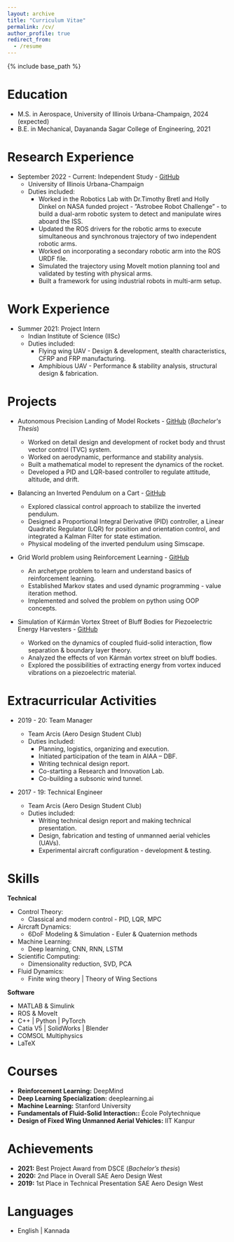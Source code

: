 ```yaml
---
layout: archive
title: "Curriculum Vitae"
permalink: /cv/
author_profile: true
redirect_from:
  - /resume
---
```


{% include base_path %}

Education
======
* M.S. in Aerospace, University of Illinois Urbana-Champaign, 2024 (expected)
* B.E. in Mechanical, Dayananda Sagar College of Engineering, 2021
<!---* Ph.D in Version Control Theory, GitHub University, 2018 (expected)--->

Research Experience
======
* September 2022 - Current: Independent Study - [GitHub](https://github.com/RMDLO/abb_dual_arm)
  * University of Illinois Urbana-Champaign
  * Duties included: 
    - Worked in the Robotics Lab with Dr.Timothy Bretl and Holly Dinkel on NASA funded project - ”Astrobee Robot Challenge” - to build a dual-arm robotic system to detect and manipulate wires aboard the ISS.
    - Updated the ROS drivers for the robotic arms to execute simultaneous and synchronous trajectory of two independent robotic arms. 
    - Worked on incorporating a secondary robotic arm into the ROS URDF file. 
    - Simulated the trajectory using MoveIt motion planning tool and validated by testing with physical arms. 
    - Built a framework for using industrial robots in multi-arm setup.

Work Experience
======
* Summer 2021: Project Intern
  * Indian Institute of Science (IISc)
  * Duties included: 
    - Flying wing UAV - Design & development, stealth characteristics, CFRP and FRP manufacturing.
    - Amphibious UAV - Performance & stability analysis, structural design & fabrication.

Projects
======
* Autonomous Precision Landing of Model Rockets - [GitHub](https://github.com/raghavvs/Autonomous-Landing-of-Model-Rockets)
  (*Bachelor's Thesis*)
  * Worked on detail design and development of rocket body and thrust vector control (TVC) system.
  * Worked on aerodynamic, performance and stability analysis.
  * Built a mathematical model to represent the dynamics of the rocket.
  * Developed a PID and LQR-based controller to regulate attitude, altitude, and drift.

* Balancing an Inverted Pendulum on a Cart - [GitHub](https://github.com/raghavvs/Inverted-Pendulum-on-a-Cart)
  * Explored classical control approach to stabilize the inverted pendulum.
  * Designed a Proportional Integral Derivative (PID) controller, a Linear Quadratic Regulator (LQR) for
    position and orientation control, and integrated a Kalman Filter for state estimation. 
  * Physical modeling of the inverted pendulum using Simscape.

* Grid World problem using Reinforcement Learning - [GitHub](https://github.com/raghavvs/Grid-world-reinforcement-learning)
  * An archetype problem to learn and understand basics of reinforcement learning.
  * Established Markov states and used dynamic programming - value iteration method.
  * Implemented and solved the problem on python using OOP concepts.

* Simulation of Kármán Vortex Street of Bluff Bodies for Piezoelectric Energy Harvesters - [GitHub](https://github.com/raghavvs/Simulation-of-Karman-Vortex-Street-of-Bluff-Bodies-for-Piezoelectric-Energy-Harvesters)
  * Worked on the dynamics of coupled fluid-solid interaction, flow separation & boundary layer theory. 
  * Analyzed the effects of von Kármán vortex street on bluff bodies.
  * Explored the possibilities of extracting energy from vortex induced vibrations on a piezoelectric
    material.

Extracurricular Activities
======
* 2019 - 20: Team Manager
  * Team Arcis (Aero Design Student Club)
  * Duties included: 
    - Planning, logistics, organizing and execution.
    - Initiated participation of the team in AIAA – DBF. 
    - Writing technical design report.
    - Co-starting a Research and Innovation Lab.
    - Co-building a subsonic wind tunnel.

* 2017 - 19: Technical Engineer
  * Team Arcis (Aero Design Student Club)
  * Duties included:  
    - Writing technical design report and making technical presentation.
    - Design, fabrication and testing of unmanned aerial vehicles (UAVs).
    - Experimental aircraft configuration - development & testing.

  
Skills
======
**Technical**

* Control Theory:
  - Classical and modern control - PID, LQR, MPC
* Aircraft Dynamics:
  - 6DoF Modeling & Simulation - Euler & Quaternion methods
* Machine Learning:
  - Deep learning, CNN, RNN, LSTM
* Scientific Computing:
  - Dimensionality reduction, SVD, PCA
* Fluid Dynamics:
  - Finite wing theory $\vert$ Theory of Wing Sections

**Software**

* MATLAB & Simulink
* ROS & MoveIt
* C++ $\vert$ Python $\vert$ PyTorch
* Catia V5 $\vert$ SolidWorks $\vert$ Blender
* COMSOL Multiphysics
* LaTeX

<!--Publications
======
  <ul>{% for post in site.publications %}
    {% include archive-single-cv.html %}
  {% endfor %}</ul>
  
Talks
======
  <ul>{% for post in site.talks %}
    {% include archive-single-talk-cv.html %}
  {% endfor %}</ul>
  
Teaching
======
  <ul>{% for post in site.teaching %}
    {% include archive-single-cv.html %}
  {% endfor %}</ul>
  
Service and leadership
======
* Currently signed in to 43 different slack teams-->

Courses
======

* **Reinforcement Learning:** DeepMind
* **Deep Learning Specialization:** deeplearning.ai
* **Machine Learning:** Stanford University
* **Fundamentals of Fluid-Solid Interaction::** École Polytechnique
* **Design of Fixed Wing Unmanned Aerial Vehicles:** IIT Kanpur

Achievements
======

* **2021:** Best Project Award from DSCE (*Bachelor’s thesis*)
* **2020:** 2nd Place in Overall SAE Aero Design West
* **2019:** 1st Place in Technical Presentation SAE Aero Design West

Languages
======

* English $\vert$ Kannada